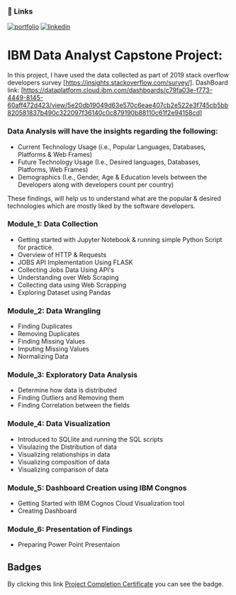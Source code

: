 
### 🔗 Links
[![portfolio](https://img.shields.io/badge/my_portfolio-000?style=for-the-badge&logo=ko-fi&logoColor=white)](https://github.com/Manikyala-Rao-Cherukuri)
[![linkedin](https://img.shields.io/badge/linkedin-0A66C2?style=for-the-badge&logo=linkedin&logoColor=white)](https://www.linkedin.com/in/manikyala-rao-cherukuri-b72a5793/)



# IBM Data Analyst Capstone Project:
In this project, I have used the data collected as part of 2019 stack overflow developers survey [https://insights.stackoverflow.com/survey/].
DashBoard link: [https://dataplatform.cloud.ibm.com/dashboards/c79fa03e-f773-4449-8145-60aff472d423/view/5e20db19049d63e570c6eae407cb2e522e3f745cb5bb820581837b490c322097f36140c0c879190b88110c61f2e94158cd]

### Data Analysis will have the insights regarding the following:
- Current Technology Usage (i.e., Popular Languages, Databases, Platforms & Web Frames)
- Future Technology Usage (I.e., Desired languages, Databases, Platforms, Web Frames)
- Demographics (I.e., Gender, Age & Education levels between the Developers along with developers count per country)

These findings, will help us to understand what are the popular & desired technologies which are mostly liked by the software developers.

### Module_1: Data Collection
- Getting started with Jupyter Notebook & running simple Python Script for practice.
- Overview of HTTP & Requests
- JOBS API Implementation Using FLASK
- Collecting Jobs Data Using API's
- Understanding over Web Scraping 
- Collecting data using Web Scrapping
- Exploring Dataset using Pandas

### Module_2: Data Wrangling
- Finding Duplicates
- Removing Duplicates
- Finding Missing Values
- Imputing Missing Values
- Normalizing Data

### Module_3: Exploratory Data Analysis
- Determine how data is distributed
- Finding Outliers and Removing them
- Finding Correlation between the fields

### Module_4: Data Visualization
- Introduced to SQLlite and running the SQL scripts
- Visulazing the Distribution of data
- Visualizing relationships in data
- Visualizing composition of data
- Visualizing comparison of data
### Module_5: Dashboard Creation using IBM Congnos
- Getting Started with IBM Cognos Cloud Visualization tool
- Creating Dashboard

### Module_6: Presentation of Findings
- Preparing Power Point Presentaion 








## Badges
By clicking this link
[Project Completion Certificate](https://www.credly.com/badges/7eba9a61-0be5-4f60-a6f8-2a8be2a22b2c)
you can see the badge.
